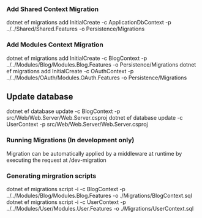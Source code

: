 ### Add Shared Context Migration
dotnet ef migrations add InitialCreate -c ApplicationDbContext -p ../../Shared/Shared.Features -o Persistence/Migrations

### Add Modules Context Migration
dotnet ef migrations add InitialCreate -c BlogContext -p ../../Modules/Blog/Modules.Blog.Features -o Persistence/Migrations
dotnet ef migrations add InitialCreate -c OAuthContext -p ../../Modules/OAuth/Modules.OAuth.Features -o Persistence/Migrations

## Update database
dotnet ef database update -c BlogContext -p src/Web/Web.Server/Web.Server.csproj
dotnet ef database update -c UserContext -p src/Web/Web.Server/Web.Server.csproj

### Running Migrations (In development only)
Migration can be automatically applied by a middleware at runtime by executing the request at /dev-migration

### Generating mirgration scripts
dotnet ef migrations script -i -c BlogContext -p ../../Modules/Blog/Modules.Blog.Features -o ./Migrations/BlogContext.sql
dotnet ef migrations script -i -c UserContext -p ../../Modules/User/Modules.User.Features -o ./Migrations/UserContext.sql